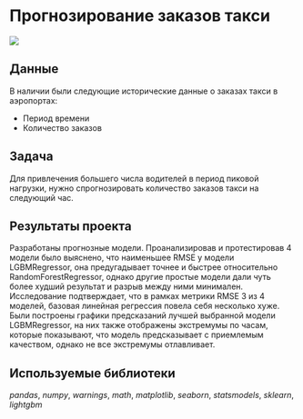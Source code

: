# Прогнозирование заказов такси

![](https://img.shields.io/badge/status-completed-green])

## Данные

В наличии были следующие исторические данные о заказах такси в аэропортах:
- Период времени
- Количество заказов

## Задача

Для привлечения большего числа водителей в период пиковой нагрузки, нужно спрогнозировать количество заказов такси на следующий час.  

## Результаты проекта

Разработаны прогнозные модели. Проанализировав и протестировав 4 модели было выяснено, что наименьшее RMSE у модели LGBMRegressor, она предугадывает точнее и быстрее относительно RandomForestRegressor, однако другие простые модели дали чуть более худший результат и разрыв между ними минимален. Исследование подтверждает, что в рамках метрики RMSE 3 из 4 моделей, базовая линейная регрессия повела себя несколько хуже. Были построены графики предсказаний лучшей выбранной модели LGBMRegressor, на них также отображены экстремумы по часам, которые показывают, что модель предсказывает с приемлемым качеством, однако не все экстремумы отлавливает.

## Используемые библиотеки
*pandas*, *numpy*, *warnings*, *math*, *matplotlib*, *seaborn*, *statsmodels*, *sklearn*, *lightgbm*
